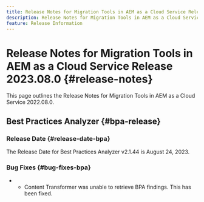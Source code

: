 ```yaml
---
title: Release Notes for Migration Tools in AEM as a Cloud Service Release 2023.08.0
description: Release Notes for Migration Tools in AEM as a Cloud Service Release 2022.08.0
feature: Release Information
---
```

# Release Notes for Migration Tools in AEM as a Cloud Service Release 2023.08.0 {#release-notes}

This page outlines the Release Notes for Migration Tools in AEM as a Cloud Service 2022.08.0.

## Best Practices Analyzer {#bpa-release}

### Release Date {#release-date-bpa}

The Release Date for Best Practices Analyzer v2.1.44 is August 24, 2023.

### Bug Fixes {#bug-fixes-bpa}

* *    Content Transformer was unable to retrieve BPA findings. This has been fixed.